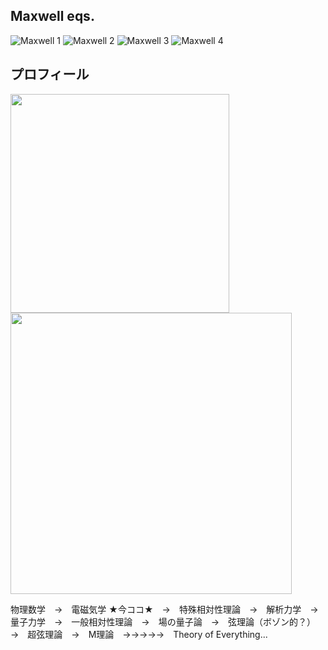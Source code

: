 ## Maxwell eqs.

<!--
**hikarukitamura-0/hikarukitamura-0** is a ✨ _special_ ✨ repository because its `README.md` (this file) appears on your GitHub profile.

Here are some ideas to get you started:

- 🔭 I’m currently working on ...
- 🌱 I’m currently learning ...
- 👯 I’m looking to collaborate on ...
- 🤔 I’m looking for help with ...
- 💬 Ask me about ...
- 📫 How to reach me: ...
- 😄 Pronouns: ...
- ⚡ Fun fact: ...
-->

<img src="https://latex.codecogs.com/png.latex?\color{red}\nabla\cdot\mathbf{E}=\frac{\rho}{\varepsilon_0}" alt="Maxwell 1" />
<img src="https://latex.codecogs.com/png.latex?\color{red}\nabla\cdot\mathbf{B}=0" alt="Maxwell 2" />
<img src="https://latex.codecogs.com/png.latex?\color{red}\nabla\times\mathbf{E}=-\frac{\partial\mathbf{B}}{\partial%20t}" alt="Maxwell 3" />
<img src="https://latex.codecogs.com/png.latex?\color{red}\nabla\times\mathbf{B}=\mu_0\mathbf{J}+\mu_0\varepsilon_0\frac{\partial\mathbf{E}}{\partial%20t}" alt="Maxwell 4" />

## プロフィール

<p float="left">
  <img src="https://github-readme-stats.vercel.app/api/top-langs?username=hikarukitamura-0&show_icons=true&locale=en&layout=compact&theme=radical&cache_seconds=0&rand=1" width="350" />
  <img src="https://github-readme-stats.vercel.app/api?username=hikarukitamura-0&show_icons=true&show_icons=true&theme=radical&cache_seconds=0&rand=1" width="450" />
</p>

物理数学　→　電磁気学 ★今ココ★　→　特殊相対性理論　→　解析力学　→　量子力学　→　一般相対性理論　→　場の量子論　→　弦理論（ボゾン的？）　→　超弦理論　→　M理論　→→→→→　Theory of Everything...

